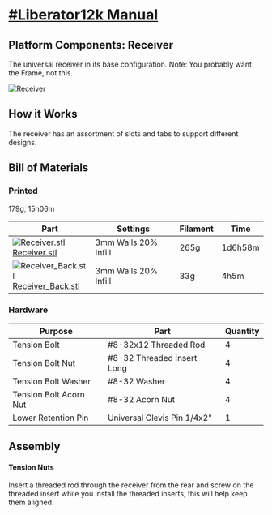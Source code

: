 # [\#Liberator12k Manual](README.md)
## Platform Components: Receiver

The universal receiver in its base configuration. Note: You probably want the Frame, not this.

![Receiver](Receiver.png)


## How it Works
The receiver has an assortment of slots and tabs to support different designs.

## Bill of Materials

### Printed
179g, 15h06m

| Part                                                                                        | Settings              | Filament | Time     |
|---------------------------------------------------------------------------------------------|-----------------------|----------|----------|
| ![Receiver.stl](Receiver_thumb.png)<br>[Receiver.stl](Receiver.stl)                         | 3mm Walls 20% Infill  | 265g     | 1d6h58m  |
| ![Receiver_Back.stl](Receiver_Back_thumb.png)<br>[Receiver_Back.stl](Receiver_Back.stl)     | 3mm Walls 20% Infill  | 33g      | 4h5m     |


### Hardware
| Purpose                | Part                             | Quantity |
|------------------------|----------------------------------|----------|
| Tension Bolt           | #8-32x12 Threaded Rod            | 4        |
| Tension Bolt Nut       | #8-32 Threaded Insert Long       | 4        |
| Tension Bolt Washer    | #8-32 Washer                     | 4        |
| Tension Bolt Acorn Nut | #8-32 Acorn Nut                  | 4        |
| Lower Retention Pin    | Universal Clevis Pin 1/4x2"      | 1        |

## Assembly

#### Tension Nuts
Insert a threaded rod through the receiver from the rear and screw on the threaded insert while you install the threaded inserts, this will help keep them aligned.